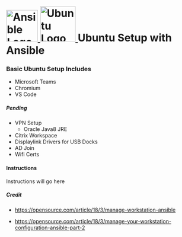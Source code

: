 # <a href='https://github.com/alex-marrero/MDX-Ubuntu-Setup'><img src='https://th.bing.com/th/id/OIP.i4b_W01Cax82RSoTSZAQWwAAAA?w=142&h=150&c=7&o=5&pid=1.7' height='85' alt='Ansible Logo'> <img src='https://th.bing.com/th/id/OIP.rYnCrjCMQNbTfr27NFVJgQHaHa?w=205&h=205&c=7&o=5&pid=1.7' height='95' alt='Ubuntu Logo'> <a/> Ubuntu Setup with Ansible

### Basic Ubuntu Setup Includes
- Microsoft Teams
- Chromium
- VS Code

##### Pending
- VPN Setup
  - Oracle Java8 JRE 
- Citrix Workspace
- Displaylink Drivers for USB Docks
- AD Join
- Wifi Certs

#### Instructions
Instructions will go here

##### Credit
- https://opensource.com/article/18/3/manage-workstation-ansible

- https://opensource.com/article/18/3/manage-your-workstation-configuration-ansible-part-2

